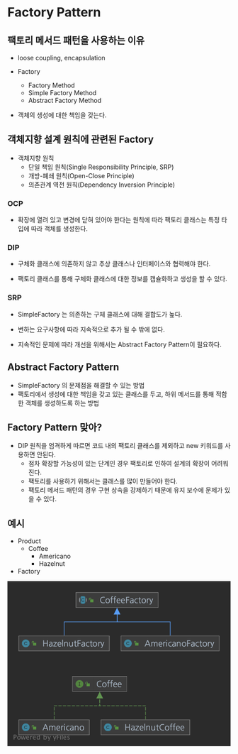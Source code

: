 # Factory Pattern

## 팩토리 메서드 패턴을 사용하는 이유

- loose coupling, encapsulation

- Factory
	- Factory Method
	- Simple Factory Method
	- Abstract Factory Method

- 객체의 생성에 대한 책임을 갖는다.

## 객체지향 설계 원칙에 관련된 Factory

- 객체지향 원칙
	- 단일 책임 원칙(Single Responsibility Principle, SRP)
	- 개방-폐쇄 원칙(Open-Close Principle)
	- 의존관계 역전 원칙(Dependency Inversion Principle)

### OCP

- 확장에 열려 있고 변경에 닫혀 있어야 한다는 원칙에 따라 팩토리 클래스는 특정 타입에 따라 객체를 생성한다.

### DIP

- 구체화 클래스에 의존하지 않고 추상 클래스나 인터페이스와 협력해야 한다.

- 팩토리 클래스를 통해 구체화 클래스에 대한 정보를 캡슐화하고 생성을 할 수 있다.

### SRP

- SimpleFactory 는 의존하는 구체 클래스에 대해 결합도가 높다.
- 변하는 요구사항에 따라 지속적으로 추가 될 수 밖에 없다.

- 지속적인 문제에 따라 개선을 위해서는 Abstract Factory Pattern이 필요하다.

## Abstract Factory Pattern

- SimpleFactory 의 문제점을 해결할 수 있는 방법
- 팩토리에서 생성에 대한 책임을 갖고 있는 클래스를 두고, 하위 메서드를 통해 적합한 객체를 생성하도록 하는 방법

## Factory Pattern 맞아?

- DIP 원칙을 엄격하게 따르면 코드 내의 팩토리 클래스를 제외하고 new 키워드를 사용하면 안된다.
	- 점차 확장할 가능성이 있는 단계인 경우 팩토리로 인하여 설계의 확장이 어려워진다.
	- 팩토리를 사용하기 위해서는 클래스를 많이 만들어야 한다.
	- 팩토리 메서드 패턴의 경우 구현 상속을 강제하기 때문에 유지 보수에 문제가 있을 수 있다.

## 예시

- Product
	- Coffee
		- Americano
		- Hazelnut
- Factory

![Coffee Factory Pattern](contents/img/coffee_factory.png)
